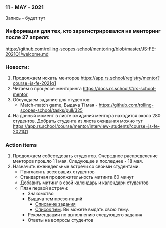 ### 11 - MAY - 2021
Запись - будет тут

### Информация для тех, кто зарегистрировался на менторинг после 27 апреля:
https://github.com/rolling-scopes-school/mentoring/blob/master/JS-FE-2021Q1/welcome.md

### Новости: 
1) Продолжаем искать менторов https://app.rs.school/registry/mentor?course=js-fe-2021q1
2) Читаем о процессе менторинга https://docs.rs.school/#/rs-school-mentor
3) Обсуждаем задание для студентов:
   * Match-match game, Выдача 11 мая - https://github.com/rolling-scopes-school/tasks/pull/325
4) На данный момент в листе ожидания ментора находится около 280 студентов. Добрать студента из листа ожидания можно тут https://app.rs.school/course/mentor/interview-students?course=js-fe-2021Q1

### Action items
1) Продолжаем собеседовать студентов. Очередное распределение менторов прошло 11 мая. Следующее и последнее - 18 мая. 
2) Назначить еженедельные встречи со своими студентами.
    - Пригласить всех ваших студентов
    - Стандартная продолжительность митинга 60 минут
    - Добавить митинг в свой календарь и календари студентов
    - План первой встречи: 
        - Знакомство
        - Выдача тем презентаций
            - [Описание задания](https://github.com/rolling-scopes-school/tasks/blob/master/tasks/presentation.md)
            - [Список тем](https://github.com/rolling-scopes-school/tasks/blob/master/tasks/presentation-topics.md). Вы можете выдать свою тему.
        - Рекомендации по выполнению следующего задания
        - Ответы на вопросы студентов 
